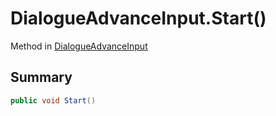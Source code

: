 # DialogueAdvanceInput.Start()

Method in [DialogueAdvanceInput](/api/csharp/yarn.unity.dialogueadvanceinput.md)

## Summary



```csharp
public void Start()
```

